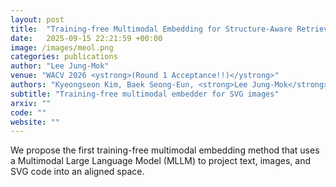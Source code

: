 ```yaml
---
layout: post
title:  "Training-free Multimodal Embedding for Structure-Aware Retrieval of Scalable Vector Graphics and Images"
date:   2025-09-15 22:21:59 +00:00
image: /images/meol.png
categories: publications
author: "Lee Jung-Mok"
venue: "WACV 2026 <ystrong>(Round 1 Acceptance!!)</ystrong>"
authors: "Kyeongseon Kim, Baek Seong-Eun, <strong>Lee Jung-Mok</strong>, Tae-Hyun Oh"
subtitle: "Training-free multimodal embedder for SVG images"
arxiv: ""
code: ""
website: ""
---
```


We propose the first training-free multimodal embedding method that uses a Multimodal Large Language Model (MLLM) to project text, images, and SVG code into an aligned space.
